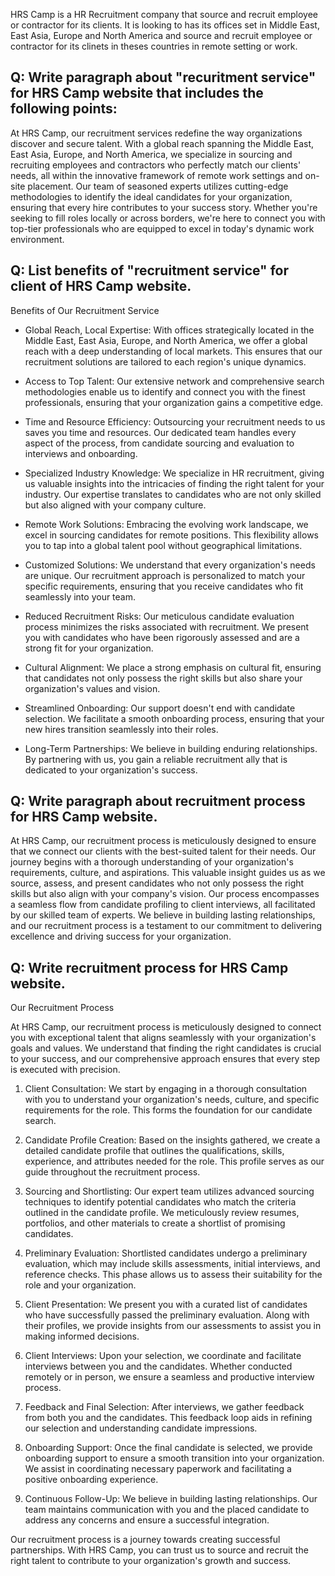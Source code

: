 HRS Camp is a HR Recruitment company that source and recruit employee or contractor for its clients. It is looking to has its offices set in Middle East, East Asia, Europe and North America and source and recruit employee or contractor for its clinets in theses countries in remote setting or work. 

## Q: Write paragraph about "recuritment service" for HRS Camp website that includes the following points:

At HRS Camp, our recruitment services redefine the way organizations discover and secure talent. With a global reach spanning the Middle East, East Asia, Europe, and North America, we specialize in sourcing and recruiting employees and contractors who perfectly match our clients' needs, all within the innovative framework of remote work settings and on-site placement. Our team of seasoned experts utilizes cutting-edge methodologies to identify the ideal candidates for your organization, ensuring that every hire contributes to your success story. Whether you're seeking to fill roles locally or across borders, we're here to connect you with top-tier professionals who are equipped to excel in today's dynamic work environment.


## Q: List benefits of "recruitment service" for client of HRS Camp website.

Benefits of Our Recruitment Service

- Global Reach, Local Expertise: With offices strategically located in the Middle East, East Asia, Europe, and North America, we offer a global reach with a deep understanding of local markets. This ensures that our recruitment solutions are tailored to each region's unique dynamics.

- Access to Top Talent: Our extensive network and comprehensive search methodologies enable us to identify and connect you with the finest professionals, ensuring that your organization gains a competitive edge.

- Time and Resource Efficiency: Outsourcing your recruitment needs to us saves you time and resources. Our dedicated team handles every aspect of the process, from candidate sourcing and evaluation to interviews and onboarding.

- Specialized Industry Knowledge: We specialize in HR recruitment, giving us valuable insights into the intricacies of finding the right talent for your industry. Our expertise translates to candidates who are not only skilled but also aligned with your company culture.

- Remote Work Solutions: Embracing the evolving work landscape, we excel in sourcing candidates for remote positions. This flexibility allows you to tap into a global talent pool without geographical limitations.

- Customized Solutions: We understand that every organization's needs are unique. Our recruitment approach is personalized to match your specific requirements, ensuring that you receive candidates who fit seamlessly into your team.

- Reduced Recruitment Risks: Our meticulous candidate evaluation process minimizes the risks associated with recruitment. We present you with candidates who have been rigorously assessed and are a strong fit for your organization.

- Cultural Alignment: We place a strong emphasis on cultural fit, ensuring that candidates not only possess the right skills but also share your organization's values and vision.

- Streamlined Onboarding: Our support doesn't end with candidate selection. We facilitate a smooth onboarding process, ensuring that your new hires transition seamlessly into their roles.

- Long-Term Partnerships: We believe in building enduring relationships. By partnering with us, you gain a reliable recruitment ally that is dedicated to your organization's success.

## Q: Write paragraph about recruitment process for HRS Camp website.

At HRS Camp, our recruitment process is meticulously designed to ensure that we connect our clients with the best-suited talent for their needs. Our journey begins with a thorough understanding of your organization's requirements, culture, and aspirations. This valuable insight guides us as we source, assess, and present candidates who not only possess the right skills but also align with your company's vision. Our process encompasses a seamless flow from candidate profiling to client interviews, all facilitated by our skilled team of experts. We believe in building lasting relationships, and our recruitment process is a testament to our commitment to delivering excellence and driving success for your organization.


## Q: Write recruitment process for HRS Camp website.

Our Recruitment Process

At HRS Camp, our recruitment process is meticulously designed to connect you with exceptional talent that aligns seamlessly with your organization's goals and values. We understand that finding the right candidates is crucial to your success, and our comprehensive approach ensures that every step is executed with precision.

1. Client Consultation:
We start by engaging in a thorough consultation with you to understand your organization's needs, culture, and specific requirements for the role. This forms the foundation for our candidate search.

2. Candidate Profile Creation:
Based on the insights gathered, we create a detailed candidate profile that outlines the qualifications, skills, experience, and attributes needed for the role. This profile serves as our guide throughout the recruitment process.

3. Sourcing and Shortlisting:
Our expert team utilizes advanced sourcing techniques to identify potential candidates who match the criteria outlined in the candidate profile. We meticulously review resumes, portfolios, and other materials to create a shortlist of promising candidates.

4. Preliminary Evaluation:
Shortlisted candidates undergo a preliminary evaluation, which may include skills assessments, initial interviews, and reference checks. This phase allows us to assess their suitability for the role and your organization.

5. Client Presentation:
We present you with a curated list of candidates who have successfully passed the preliminary evaluation. Along with their profiles, we provide insights from our assessments to assist you in making informed decisions.

6. Client Interviews:
Upon your selection, we coordinate and facilitate interviews between you and the candidates. Whether conducted remotely or in person, we ensure a seamless and productive interview process.

7. Feedback and Final Selection:
After interviews, we gather feedback from both you and the candidates. This feedback loop aids in refining our selection and understanding candidate impressions.

8. Onboarding Support:
Once the final candidate is selected, we provide onboarding support to ensure a smooth transition into your organization. We assist in coordinating necessary paperwork and facilitating a positive onboarding experience.

9. Continuous Follow-Up:
We believe in building lasting relationships. Our team maintains communication with you and the placed candidate to address any concerns and ensure a successful integration.

Our recruitment process is a journey towards creating successful partnerships. With HRS Camp, you can trust us to source and recruit the right talent to contribute to your organization's growth and success.